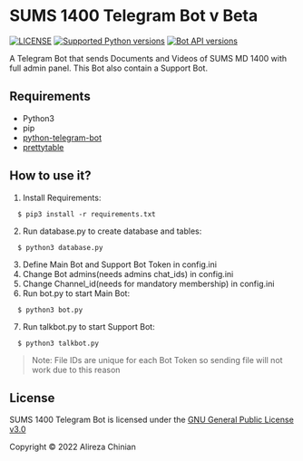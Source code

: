# SUMS 1400 Telegram Bot v Beta
[![LICENSE](https://img.shields.io/badge/LICENSE-GPL--3.0-green)](https://github.com/AlirezaChinian/SUMS-1400-Telegram-Bot/blob/main/LICENSE)
[![Supported Python versions](https://img.shields.io/pypi/pyversions/python-telegram-bot.svg)](https://www.python.org)
[![Bot API versions](https://img.shields.io/badge/Bot%20API-5.7-blue?logo=telegram)](https://api.telegram.org)

A Telegram Bot that sends Documents and Videos of SUMS MD 1400 with full admin panel. This Bot also contain a Support Bot.
## Requirements
* Python3
* pip
* [python-telegram-bot](https://github.com/python-telegram-bot/python-telegram-bot)
* [prettytable](https://github.com/jazzband/prettytable)
## How to use it?
1. Install Requirements: 
```
  $ pip3 install -r requirements.txt
```
2. Run database.py to create database and tables:
```
  $ python3 database.py
```
3. Define Main Bot and Support Bot Token in config.ini
4. Change Bot admins(needs admins chat_ids) in config.ini
5. Change Channel_id(needs for mandatory membership) in config.ini
6. Run bot.py to start Main Bot: 
```
  $ python3 bot.py
```
7. Run talkbot.py to start Support Bot:
```
  $ python3 talkbot.py
```

> Note: File IDs are unique for each Bot Token so sending file will not work due to this reason
## License
SUMS 1400 Telegram Bot is licensed under the [GNU General Public License v3.0](https://github.com/AlirezaChinian/SUMS-1400-Telegram-Bot/blob/main/LICENSE)

Copyright © 2022 Alireza Chinian
